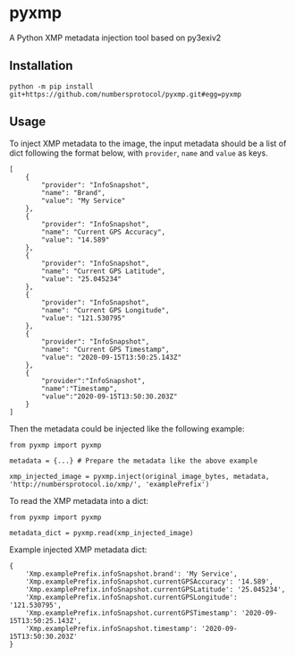# pyxmp
A Python XMP metadata injection tool based on py3exiv2

## Installation

```
python -m pip install git+https://github.com/numbersprotocol/pyxmp.git#egg=pyxmp
```

## Usage

To inject XMP metadata to the image, the input metadata should be a list of dict following the format below, with `provider`, `name` and `value` as keys.

```
[
    {
        "provider": "InfoSnapshot",
        "name": "Brand",
        "value": "My Service"
    },
    {
        "provider": "InfoSnapshot",
        "name": "Current GPS Accuracy",
        "value": "14.589"
    },
    {
        "provider": "InfoSnapshot",
        "name": "Current GPS Latitude",
        "value": "25.045234"
    },
    {
        "provider": "InfoSnapshot",
        "name": "Current GPS Longitude",
        "value": "121.530795"
    },
    {
        "provider": "InfoSnapshot",
        "name": "Current GPS Timestamp",
        "value": "2020-09-15T13:50:25.143Z"
    },
    {
        "provider":"InfoSnapshot",
        "name":"Timestamp",
        "value":"2020-09-15T13:50:30.203Z"
    }
]
```

Then the metadata could be injected like the following example:


```
from pyxmp import pyxmp

metadata = {...} # Prepare the metadata like the above example

xmp_injected_image = pyxmp.inject(original_image_bytes, metadata, 'http://numbersprotocol.io/xmp/', 'examplePrefix')
```

To read the XMP metadata into a dict:

```
from pyxmp import pyxmp

metadata_dict = pyxmp.read(xmp_injected_image)
```

Example injected XMP metadata dict:

```
{
    'Xmp.examplePrefix.infoSnapshot.brand': 'My Service',
    'Xmp.examplePrefix.infoSnapshot.currentGPSAccuracy': '14.589',
    'Xmp.examplePrefix.infoSnapshot.currentGPSLatitude': '25.045234',
    'Xmp.examplePrefix.infoSnapshot.currentGPSLongitude': '121.530795',
    'Xmp.examplePrefix.infoSnapshot.currentGPSTimestamp': '2020-09-15T13:50:25.143Z',
    'Xmp.examplePrefix.infoSnapshot.timestamp': '2020-09-15T13:50:30.203Z'
}
```